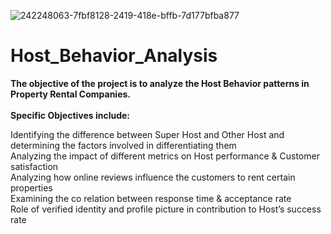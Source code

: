 



![242248063-7fbf8128-2419-418e-bffb-7d177bfba877](https://github.com/AkileshS23/Host_Behavior_Analysis/assets/135036085/83cf4561-1694-4b45-9706-e388497663a2)





# 
# Host_Behavior_Analysis
**The objective of the project is to analyze the Host Behavior patterns in Property Rental Companies.**
<br>
<br>
**Specific Objectives include:**

Identifying the difference between Super Host and Other Host and determining the factors involved in differentiating them <br>
Analyzing the impact of different metrics on Host performance & Customer satisfaction <br>
Analyzing how online reviews influence the customers to rent certain properties <br>
Examining the co relation between response time & acceptance rate <br>
Role of verified identity and profile picture in contribution to Host’s success rate <br>


